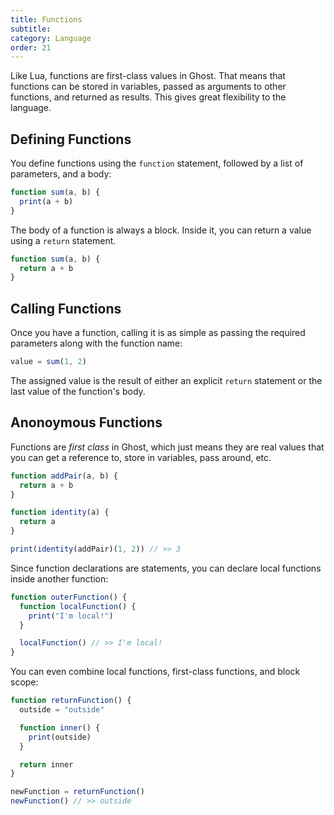 ```yaml
---
title: Functions
subtitle:
category: Language
order: 21
---
```


Like Lua, functions are first-class values in Ghost. That means that functions can be stored in variables, passed as arguments to other functions, and returned as results. This gives great flexibility to the language.

## Defining Functions

You define functions using the `function` statement, followed by a list of parameters, and a body:

```typescript
function sum(a, b) {
  print(a + b)
}
```

The body of a function is always a block. Inside it, you can return a value using a `return` statement.

```typescript
function sum(a, b) {
  return a + b
}
```

## Calling Functions

Once you have a function, calling it is as simple as passing the required parameters along with the function name:

```typescript
value = sum(1, 2)
```

The assigned value is the result of either an explicit `return` statement or the last value of the function's body.

## Anonoymous Functions

Functions are _first class_ in Ghost, which just means they are real values that you can get a reference to, store in variables, pass around, etc.

```typescript
function addPair(a, b) {
  return a + b
}

function identity(a) {
  return a
}

print(identity(addPair)(1, 2)) // >> 3
```

Since function declarations are statements, you can declare local functions inside another function:

```typescript
function outerFunction() {
  function localFunction() {
    print("I'm local!")
  }

  localFunction() // >> I'm local!
}
```

You can even combine local functions, first-class functions, and block scope:

```typescript
function returnFunction() {
  outside = "outside"

  function inner() {
    print(outside)
  }

  return inner
}

newFunction = returnFunction()
newFunction() // >> outside
```
